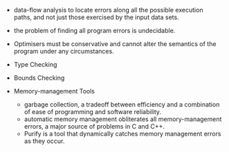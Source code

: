 - data-flow analysis to locate errors along all the possible execution paths, and not just those exercised by the input data sets.
- the problem of finding all program errors is undecidable.
- Optimisers must be conservative and cannot alter the semantics of the program under any circumstances.


- Type Checking
- Bounds Checking
- Memory-management Tools
	- garbage collection, a tradeoff between efficiency and a combination of ease of programming and software reliability.
	- automatic memory management obliterates all memory-management errors, a major source of problems in C and C++.
	- Purify is a tool that dynamically catches memory management errors as they occur.